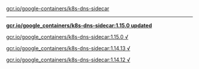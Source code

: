 [gcr.io/google-containers/k8s-dns-sidecar](https://hub.docker.com/r/sqeven/k8s-dns-sidecar/tags/) 

----
**[gcr.io/google_containers/k8s-dns-sidecar:1.15.0 updated](https://hub.docker.com/r/sqeven/k8s-dns-sidecar/tags/)**

[gcr.io/google_containers/k8s-dns-sidecar:1.15.0 √](https://hub.docker.com/r/sqeven/k8s-dns-sidecar/tags/)

[gcr.io/google_containers/k8s-dns-sidecar:1.14.13 √](https://hub.docker.com/r/sqeven/k8s-dns-sidecar/tags/)

[gcr.io/google_containers/k8s-dns-sidecar:1.14.12 √](https://hub.docker.com/r/sqeven/k8s-dns-sidecar/tags/)

